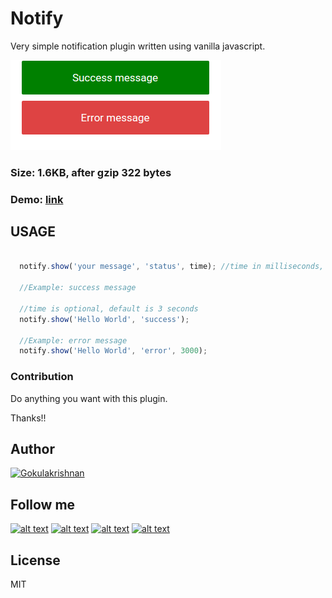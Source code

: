 # Notify

Very simple notification plugin written using vanilla javascript.

![Example](https://github.com/gokulkrishh/notify/raw/master/src/images/demo.png "Example")

### Size: 1.6KB, after gzip 322 bytes

### Demo: [link](https://gokulkrishh.github.io/demo/notify/index.html)

## USAGE


```javascript
  
  notify.show('your message', 'status', time); //time in milliseconds, status success, error

  //Example: success message

  //time is optional, default is 3 seconds
  notify.show('Hello World', 'success'); 

  //Example: error message
  notify.show('Hello World', 'error', 3000);
```


### Contribution

Do anything you want with this plugin.

Thanks!!

## Author

[![Gokulakrishnan](https://avatars0.githubusercontent.com/u/2944237?v=3&s=72)](https://github.com/gokulkrishh)

## Follow me

[1.1]: http://i.imgur.com/tXSoThF.png (twitter icon with padding)
[2.1]: http://i.imgur.com/P3YfQoD.png (facebook icon with padding)
[3.1]: http://i.imgur.com/yCsTjba.png (google plus icon with padding)
[4.1]: http://i.imgur.com/0o48UoR.png (github icon with padding)

[1]: http://www.twitter.com/gokul_i
[2]: http://www.facebook.com/gokulkrishh
[3]: https://plus.google.com/+GokulKalaikoven
[4]: http://www.github.com/gokulkrishh

[![alt text][1.1]][1] [![alt text][2.1]][2] [![alt text][3.1]][3] [![alt text][4.1]][4]


License
----

MIT
